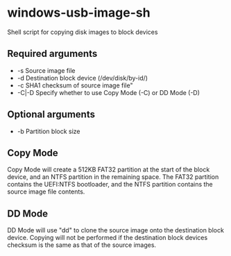 # windows-usb-image-sh

Shell script for copying disk images to block devices

## Required arguments
* -s    Source image file
* -d    Destination block device (/dev/disk/by-id/)
* -c    SHA1 checksum of source image file"
* -C|-D Specify whether to use Copy Mode (-C) or DD Mode (-D)

## Optional arguments
* -b    Partition block size

## Copy Mode
Copy Mode will create a 512KB FAT32 partition at the start of the block device, and an NTFS partition in the remaining space. The FAT32 partition contains the UEFI:NTFS bootloader, and the NTFS partition contains the source image file contents.

## DD Mode
DD Mode will use "dd" to clone the source image onto the destination block device. Copying will not be performed if the destination block devices checksum is the same as that of the source images.

